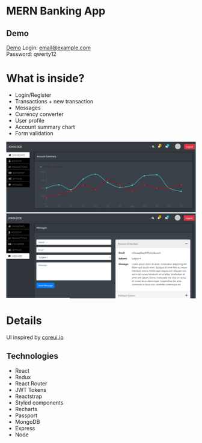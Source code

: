 # MERN Banking App

## Demo

[Demo](https://glacial-woodland-93692.herokuapp.com/login)
Login: email@example.com <br/>
Password: qwerty12 <br/>

# What is inside?

* Login/Register
* Transactions + new transaction
* Messages
* Currency converter
* User profile
* Account summary chart
* Form validation

![Panel](screenshots/panel.png?raw=true)
![Messages](screenshots/messages.png?raw=true)

# Details
UI inspired by [coreui.io](https://coreui.io/react/)

## Technologies

* React
* Redux
* React Router
* JWT Tokens
* Reactstrap
* Styled components
* Recharts
* Passport
* MongoDB
* Express
* Node
